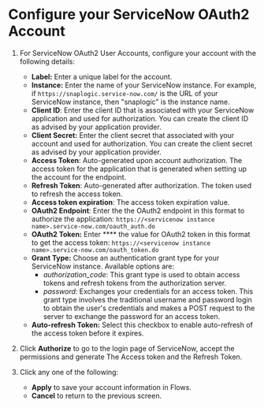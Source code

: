 # Configure your ServiceNow OAuth2 Account

1.  For ServiceNow OAuth2 User Accounts, configure your account with the following details:&#x20;

    * **Label:** Enter a unique label for the account.&#x20;
    * **Instance:** Enter the name of your ServiceNow instance. For example, if `https://snaplogic.service-now.com/` is the URL of your ServiceNow instance, then "snaplogic" is the instance name.&#x20;
    * **Client ID**: Enter the client ID that is associated with your ServiceNow application and used for authorization. You can create the client ID as advised by your application provider.&#x20;
    * **Client Secret:** Enter the client secret that associated with your account and used for authorization. You can create the client secret as advised by your application provider.&#x20;
    * **Access Token**: Auto-generated upon account authorization. The access token for the application that is generated when setting up the account for the endpoint.&#x20;
    * **Refresh Token**: Auto-generated after authorization. The token used to refresh the access token.&#x20;
    * **Access token expiration**: The access token expiration value.&#x20;
    * **OAuth2 Endpoint**: Enter the the OAuth2 endpoint in this format to authorize the application: `https://<servicenow instance name>.service-now.com/oauth_auth.do`&#x20;
    * **OAuth2 Token:** Enter **** the value for OAuth2 token in this format to get the access token: `https://<servicenow instance name>.service-now.com/oauth_token.do`&#x20;
    * **Grant Type:** Choose an authentication grant type for your ServiceNow instance. Available options are:&#x20;
      * &#x20;_authorization\_code_: This grant type is used to obtain access tokens and refresh tokens from the authorization server.
      * _password_: Exchanges your credentials for an access token. This grant type involves the traditional username and password login to obtain the user's credentials and makes a POST request to the server to exchange the password for an access token.&#x20;
    * **Auto-refresh Token:** Select this checkbox to enable auto-refresh of the access token before it expires.


2. Click **Authorize** to go to the login page of ServiceNow, accept the permissions and generate The Access token and the Refresh Token. &#x20;
3. Click any one of the following:&#x20;
   * **Apply** to save your account information in Flows.
   * **Cancel** to return to the previous screen.
